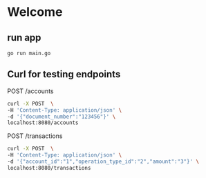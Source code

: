 # Welcome

## run app

`go run main.go`

## Curl for testing endpoints

POST /accounts

```sh
curl -X POST  \
-H 'Content-Type: application/json' \
-d '{"document_number":"123456"}' \
localhost:8080/accounts
```

POST /transactions

```sh
curl -X POST  \
-H 'Content-Type: application/json' \
-d '{"account_id":"1","operation_type_id":"2","amount":"3"}' \
localhost:8080/transactions
```
